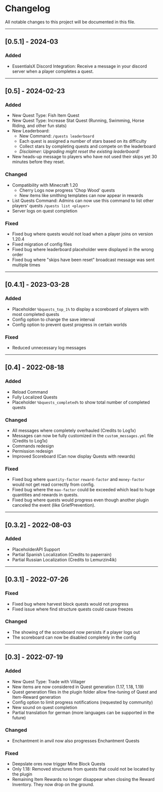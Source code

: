 # Changelog
All notable changes to this project will be documented in this file.

---
## [0.5.1] - 2024-03

### Added
- EssentialsX Discord Integration: Receive a message in your discord server when a player completes a quest.


---
## [0.5] - 2024-02-23

### Added
- New Quest Type: Fish Item Quest
- New Quest Type: Increase Stat Quest (Running, Swimming, Horse Riding, and other fun stats)
- New Leaderboard:
  - New Command: `/quests leaderboard`
  - Each quest is assigned a number of stars based on its difficulty
  - Collect stars by completing quests and compete on the leaderboard
  - _Disclaimer: Upgrading might reset the existing leaderboard!_
- New heads-up message to players who have not used their skips yet 30 minutes before they reset.

### Changed
- Compatibility with Minecraft 1.20
  - Cherry Logs now progress 'Chop Wood' quests
  - New items like smithing templates can now appear in rewards
- List Quests Command: Admins can now use this command to list other players' quests `/quests list <player>`
- Server logs on quest completion

### Fixed
- Fixed bug where quests would not load when a player joins on version 1.20.4
- Fixed migration of config files
- Fixed bug where leaderboard placeholder were displayed in the wrong order
- Fixed bug where "skips have been reset" broadcast message was sent multiple times


---
## [0.4.1] - 2023-03-28

### Added
- Placeholder `%bquests_top_1%` to display a scoreboard of players with most completed quests
- Config option to change the save interval
- Config option to prevent quest progress in certain worlds

### Fixed
- Reduced unnecessary log messages


---
## [0.4] - 2022-08-18

### Added
- Reload Command
- Fully Localized Quests
- Placeholder `%bquests_completed%` to show total number of completed quests

### Changed
- All messages where completely overhauled (Credits to Log1x)
- Messages can now be fully customized in the `custom_messages.yml` file (Credits to Log1x)
- Commands redesign
- Permission redesign
- Improved Scoreboard (Can now display Quests with rewards)

### Fixed
- Fixed bug where `quantity-factor` `reward-factor` and `money-factor` would not get read correctly from config.
- Fixed bug where the `max-factor` could be exceeded which lead to huge quantities and rewards in quests.
- Fixed bug where quests would progress even though another plugin canceled the event (like GriefPrevention).


---
## [0.3.2] - 2022-08-03

### Added
- PlaceholderAPI Support
- Partial Spanish Localization (Credits to paperrain)
- Partial Russian Localization (Credits to Lemurzin4ik)

---
## [0.3.1] - 2022-07-26

### Fixed
- Fixed bug where harvest block quests would not progress
- Fixed issue where find structure quests could cause freezes

### Changed
- The showing of the scoreboard now persists if a player logs out
- The scoreboard can now be disabled completely in the config


---
## [0.3] - 2022-07-19

### Added
- New Quest Type: Trade with Villager
- New items are now considered in Quest generation (1.17, 1.18, 1.19)
- Quest generation files in the plugin folder allow fine-tuning of Quest and Item-Reward generation
- Config option to limit progress notifications (requested by community)
- New sound on quest completion
- Partial translation for german (more languages can be supported in the future)

### Changed
- Enchantment in anvil now also progresses Enchantment Quests

### Fixed
- Deepslate ores now trigger Mine Block Quests
- Only 1.18: Removed structures from quests that could not be located by the plugin
- Remaining Item Rewards no longer disappear when closing the Reward Inventory. They now drop on the ground.
